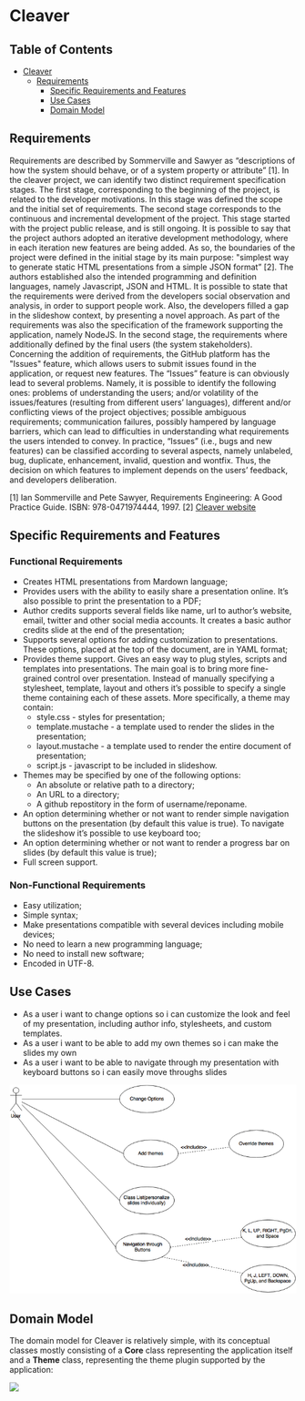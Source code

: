 # Cleaver

## Table of Contents
* [Cleaver](#cleaver)
    * [Requirements](#introreq)
        * [Specific Requirements and Features](#specreqandfeat)
        * [Use Cases](#usecases)
        * [Domain Model](#domainmodel)

<div id='introreq'>

## Requirements
Requirements are described by Sommerville and Sawyer as “descriptions of how the system should behave, or of a system property or attribute” [1]. In the cleaver project, we can identify two distinct requirement specification stages. The first stage, corresponding to the beginning of the project, is related to the developer motivations. In this stage was defined the scope and the initial set of requirements. The second stage corresponds to the continuous and incremental development of the project. This stage started with the project public release, and is still ongoing. It is possible to say that the project authors adopted an iterative development methodology, where in each iteration new features are being added.
As so, the boundaries of the project were defined in the initial stage by its main purpose: "simplest way to generate static HTML presentations from a simple JSON format” [2]. The authors established also the intended programming and definition languages, namely Javascript, JSON and HTML. It is possible to state that the requirements were derived from the developers social observation and analysis, in order to support people work. Also, the developers filled a gap in the slideshow context, by presenting a novel approach. As part of the requirements was also the specification of the framework supporting the application, namely NodeJS. 
In the second stage, the requirements where additionally defined by the final users (the system stakeholders). Concerning the addition of requirements, the GitHub platform has the "Issues" feature, which allows users to submit issues found in the application, or request new features.
The “Issues” feature is can obviously lead to several problems. Namely, it is possible to identify the following ones: problems of understanding the users;  and/or volatility of the issues/features (resulting from different users’ languages), different and/or conflicting views of the project objectives; possible ambiguous requirements;  communication failures, possibly hampered by language barriers,  which can lead to difficulties in understanding what requirements the users intended to convey. In practice, “Issues” (i.e., bugs and new features) can be classified according to several aspects, namely unlabeled, bug, duplicate, enhancement, invalid, question and wontfix. Thus, the decision on which features to implement depends on the users’ feedback, and developers deliberation.

[1] Ian Sommerville and Pete Sawyer, Requirements Engineering: A Good Practice Guide. ISBN: 978-0471974444, 1997. 
[2] [Cleaver website](https://github.com/jdan/cleaver)


<div id='specreqandfeat'>

## Specific Requirements and Features

### Functional Requirements
* Creates HTML presentations from Mardown language;
* Provides users with the ability to easily share a presentation online. It’s also possible to print the presentation to a PDF;
* Author credits supports several fields like name, url to author’s website, email, twitter and other social media accounts. It creates a basic author credits slide at the end of the presentation;
* Supports several options for adding customization to presentations. These options, placed at the top of the document, are in YAML format;
* Provides theme support. Gives an easy way to plug styles, scripts and templates into presentations. The main goal is to bring more fine-grained control over presentation. Instead of manually specifying a stylesheet, template, layout and others it’s possible to specify a single theme containing each of these assets. More specifically, a theme may contain:
   * style.css - styles for presentation;
   * template.mustache - a template used to render the slides in the presentation;
   * layout.mustache - a template used to render the entire document of presentation;
   * script.js - javascript to be included in slideshow.
* Themes may be specified by one of the following options:
   * An absolute or relative path to a directory;
   * An URL to a directory;
   * A github repostitory in the form of username/reponame.
* An option determining whether or not want to render simple navigation buttons on the presentation (by default this value is true). To navigate the slideshow it’s possible to use keyboard too;
* An option determining whether or not want to render a progress bar on slides (by default this value is true);
* Full screen support.

### Non-Functional Requirements
* Easy utilization;
* Simple syntax;
* Make presentations compatible with several devices including mobile devices;
* No need to learn a new programming language;
* No need to install new software;
* Encoded in UTF-8.

<div id='usecases'>

## Use Cases
* As a user i want to change options so i can customize the look and feel of my presentation, including author info, stylesheets, and custom templates.
* As a user i want to be able to add my own themes so i can make the slides my own
* As a user i want to be able to navigate through my presentation with keyboard buttons so i can easily move throughs slides
<img src="./images/use_case_diagram.png"/>




<div id='domainmodel'>

## Domain Model

The domain model for Cleaver is relatively simple, with its conceptual classes mostly consisting of a **Core** class representing the application itself and a **Theme** class, representing the theme plugin supported by the application:

<img src="./images/domainmodel.png" />
